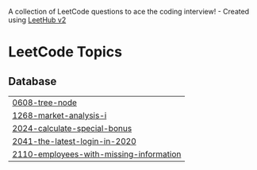 A collection of LeetCode questions to ace the coding interview! - Created using [LeetHub v2](https://github.com/arunbhardwaj/LeetHub-2.0)
<!---LeetCode Topics Start-->
# LeetCode Topics
## Database
|  |
| ------- |
| [0608-tree-node](https://github.com/harsh052811/Leetcode_50_sql/tree/master/0608-tree-node) |
| [1268-market-analysis-i](https://github.com/harsh052811/Leetcode_50_sql/tree/master/1268-market-analysis-i) |
| [2024-calculate-special-bonus](https://github.com/harsh052811/Leetcode_50_sql/tree/master/2024-calculate-special-bonus) |
| [2041-the-latest-login-in-2020](https://github.com/harsh052811/Leetcode_50_sql/tree/master/2041-the-latest-login-in-2020) |
| [2110-employees-with-missing-information](https://github.com/harsh052811/Leetcode_50_sql/tree/master/2110-employees-with-missing-information) |
<!---LeetCode Topics End-->